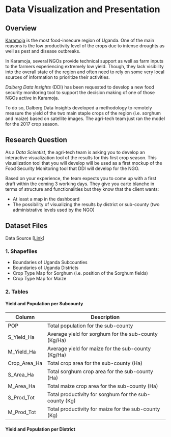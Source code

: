 # Data Visualization and Presentation

## Overview 

<a href="https://en.wikipedia.org/wiki/Karamoja">Karamoja</a> is the most food-insecure region of Uganda. One of the main reasons is the low productivity level of the crops due to intense droughts as well as pest and disease outbreaks.

In Karamoja, several NGOs provide technical support as well as farm inputs to the farmers experiencing extremely low yield. Though, they lack visibility into the overall state of the region and often need to rely on some very local sources of information to prioritize their activities.

_Dalberg Data Insights_ (DDI) has been requested to develop a new food security monitoring tool to support the decision making of one of those NGOs active in Karamoja.

To do so, Dalberg Data Insights developed a methodology to remotely measure the yield of the two main staple crops of the region (i.e. sorghum and maize) based on satellite images. The agri-tech team just ran the model for the 2017 crop season.

## Research Question

As a _Data Scientist_, the agri-tech team is asking you to develop an interactive visualization tool of the results for this first crop season. This visualization tool that you will develop will be used as a first mockup of the Food Security Monitoring tool that DDI will develop for the NGO.

Based on your experience, the team expects you to come up with a first draft within the coming 3 working days. They give you carte blanche in terms of structure and functionalities but they know that the client wants:

* At least a map in the dashboard
* The possibility of visualizing the results by district or sub-county (two administrative levels used by the NGO)

## Dataset Files 

Data Source <a href="https://archive.org/download/data_20190829/DATA.zip">[Link]</a>

### 1. Shapefiles

* Boundaries of Uganda Subcounties 
* Boundaries of Uganda Districts 
* Crop Type Map for Sorghum (i.e. position of the Sorghum fields)
* Crop Type Map for Maize

### 2. Tables
#### Yield and Population per Subcounty
| Column       | Description                                            |
| ------------- | ------------------------------------------------------ |
| POP           | Total population for the sub-county                     |
| S_Yield_Ha    | Average yield for sorghum for the sub-county (Kg/Ha)    |
| M_Yield_Ha    | Average yield for maize for the sub-county (Kg/Ha)      |
| Crop_Area_Ha  | Total crop area for the sub-county (Ha)                |
| S_Area_Ha     | Total sorghum crop area for the sub-county (Ha)         |
| M_Area_Ha     | Total maize crop area for the sub-county (Ha)           |
| S_Prod_Tot    | Total productivity for sorghum for the sub-county (Kg)  |
| M_Prod_Tot    | Total productivity for maize for the sub-county (Kg)    |
  #### Yield and Population per District 

